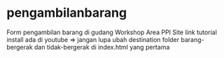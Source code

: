 # pengambilanbarang

Form pengambilan barang di gudang Workshop Area PPI Site
link tutorial install ada di youtube =>
jangan lupa ubah destination folder barang-bergerak dan tidak-bergerak di index.html yang pertama
